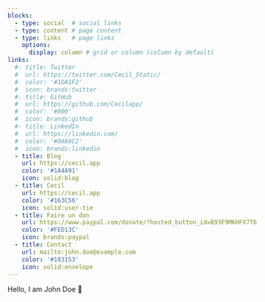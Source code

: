 ```yaml
---
blocks:
  - type: social  # social links
  - type: content # page content
  - type: links   # page links
    options:
      display: column # grid or column (column by default)
links:
  #- title: Twitter
  #  url: https://twitter.com/Cecil_Static/
  #  color: '#1DA1F2'
  #  icon: brands:twitter
  #- title: GitHub
  #  url: https://github.com/Cecilapp/
  #  color: '#000'
  #  icon: brands:github
  #- title: LinkedIn
  #  url: https://linkedin.com/
  #  color: '#0A66C2'
  #  icon: brands:linkedin
  - title: Blog
    url: https://cecil.app
    color: '#1A4A91'
    icon: solid:blog
  - title: Cecil
    url: https://cecil.app
    color: '#163C56'
    icon: solid:user-tie
  - title: Faire un don
    url: https://www.paypal.com/donate/?hosted_button_id=B93F9MKHFX7T6
    color: '#FED13C'
    icon: brands:paypal
  - title: Contact
    url: mailto:john.doe@example.com
    color: '#183153'
    icon: solid:envelope
---
```

Hello, I am John Doe 👋

